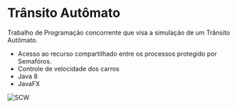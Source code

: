 # Trânsito Autômato
Trabalho de Programação concorrente que visa a simulação de um Trânsito Autômato.
* Acesso ao recurso compartilhado entre os processos protegido por Semafóros.
* Controle de velocidade dos carros
* Java 8
* JavaFX

![SCW](src/com/nathan/res/img/scw.gif)

